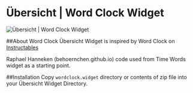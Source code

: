 # Übersicht | Word Clock Widget

![Übersicht | Word Clock Widget](https://github.com/wrutkowski/ubericht-wordclock/blob/master/screenshot.png)

##About
Word Clock Übersicht Widget is inspired by Word Clock on [Instructables](http://www.instructables.com/id/Sleek-word-clock/)

Raphael Hanneken (behoernchen.github.io) code used from Time Words widget as a starting point.

##Installation
Copy `wordclock.widget` directory or contents of zip file into your Übersicht Widget Directory.
